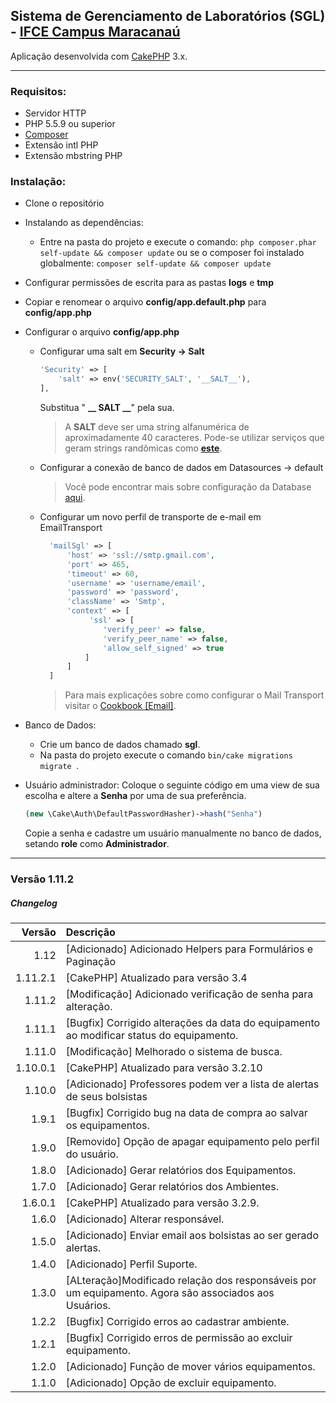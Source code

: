 ## Sistema de Gerenciamento de Laboratórios (SGL) - [IFCE Campus Maracanaú](https://ifce.edu.br/maracanau)

Aplicação desenvolvida com [CakePHP](http://cakephp.org) 3.x.

---------------------------------------------------------
### Requisitos:

- Servidor HTTP
- PHP 5.5.9 ou superior
- [Composer](https://getcomposer.org/)
- Extensão intl PHP
- Extensão mbstring PHP

### Instalação:
- Clone o repositório 
- Instalando as dependências:
    - Entre na pasta do projeto e execute o comando:
        ```php composer.phar self-update && composer update``` 
        ou se o composer foi instalado globalmente:
        ```composer self-update && composer update```
- Configurar permissões de escrita para as pastas **logs** e **tmp**
- Copiar e renomear o arquivo **config/app.default.php** para **config/app.php**
- Configurar o arquivo **config/app.php**  
  - Configurar uma salt em **Security -> Salt**
    ```php
    'Security' => [
        'salt' => env('SECURITY_SALT', '__SALT__'),
    ],
    ```
    Substitua " **__ SALT __**" pela sua. 
    > A **SALT** deve ser uma string alfanumérica de aproximadamente 40 caracteres. 
      Pode-se utilizar serviços que geram strings randômicas como [**este**](http://www.sethcardoza.com/tools/random-password-generator/).
    
  - Configurar a conexão de banco de dados em Datasources -> default

    > Você pode encontrar mais sobre configuração da Database [aqui](http://book.cakephp.org/3.0/en/orm/database-basics.html#database-configuration).

  - Configurar um novo perfil de transporte de e-mail em EmailTransport

      ``` php
        'mailSgl' => [
            'host' => 'ssl://smtp.gmail.com',
            'port' => 465,
            'timeout' => 60,
            'username' => 'username/email',
            'password' => 'password',
            'className' => 'Smtp',
            'context' => [
                 'ssl' => [
                    'verify_peer' => false,
                    'verify_peer_name' => false,
                    'allow_self_signed' => true
                ]
            ]
        ]
      ```
      > Para mais explicações sobre como configurar o Mail Transport visitar o [Cookbook [Email]](http://book.cakephp.org/3.0/en/core-libraries/email.html).

- Banco de Dados:
    - Crie um banco de dados chamado **sgl**.
    - Na pasta do projeto execute o comando ```bin/cake migrations migrate ```.

- Usuário administrador:
  Coloque o seguinte código em uma view de sua escolha e altere a **Senha** por uma de sua preferência.

  ``` php
  (new \Cake\Auth\DefaultPasswordHasher)->hash("Senha")
  ```
  Copie a senha e cadastre um usuário manualmente no banco de dados, setando **role** como **Administrador**.

----------------------------------------------------------------------------
### Versão 1.11.2

##### <i class="icon-file"></i> Changelog
 Versão   | Descrição
----------:|:--------------------------------------------------------------
  1.12     | [Adicionado] Adicionado Helpers para Formulários e Paginação
  1.11.2.1 | [CakePHP] Atualizado para versão 3.4
  1.11.2   | [Modificação] Adicionado verificação de senha para alteração.
  1.11.1   | [Bugfix] Corrigido alterações da data do equipamento ao modificar status do equipamento.
  1.11.0   | [Modificação] Melhorado o sistema de busca.
  1.10.0.1 | [CakePHP] Atualizado para versão 3.2.10
  1.10.0   | [Adicionado] Professores podem ver a lista de alertas de seus bolsistas
  1.9.1    | [Bugfix] Corrigido bug na data de compra ao salvar os equipamentos.
  1.9.0    | [Removido] Opção de apagar equipamento pelo perfil do usuário.
  1.8.0    | [Adicionado] Gerar relatórios dos Equipamentos.
  1.7.0    | [Adicionado] Gerar relatórios dos Ambientes.
  1.6.0.1  | [CakePHP] Atualizado para versão 3.2.9.
  1.6.0    | [Adicionado] Alterar responsável.
  1.5.0    | [Adicionado] Enviar email aos bolsistas ao ser gerado alertas.
  1.4.0    | [Adicionado] Perfil Suporte.
  1.3.0    | [ALteração]Modificado relação dos responsáveis por um equipamento. Agora são associados aos Usuários.
  1.2.2    | [Bugfix] Corrigido erros ao cadastrar ambiente.
  1.2.1    | [Bugfix] Corrigido erros de permissão ao excluir equipamento.
  1.2.0    | [Adicionado] Função de mover vários equipamentos.
  1.1.0    | [Adicionado] Opção de excluir equipamento.